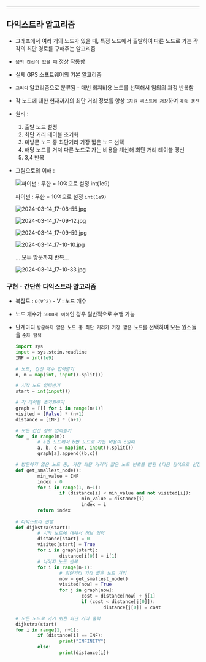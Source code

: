 ---

## 다익스트라 알고리즘

- 그래프에서 여러 개의 노드가 있을 때, 특정 노드에서 출발하여 다른 노드로 가는 각각의 최단 경로를 구해주는 알고리즘
- `음의 간선이 없을 때` 정상 작동함
- 실제 GPS 소프트웨어의 기본 알고리즘
- `그리디` 알고리즘으로 분류됨 - 매번 최저비용 노드를 선택해서 임의의 과정 반복함
- 각 노드에 대한 현재까지의 최단 거리 정보를 항상 `1차원 리스트에 저장`하며 `계속 갱신`

- 원리 :
    1. 출발 노드 설정
    2. 최단 거리 테이블 초기화
    3. 미방문 노드 중 최단거리 가장 짧은 노드 선택
    4. 해당 노드를 거쳐 다른 노드로 가는 비용을 계산해 최단 거리 테이블 갱신
    5. 3,4 반복

- 그림으로의 이해 :
    
    ![파이썬 : 무한 = 10억으로 설정 `int(1e9)`](https://prod-files-secure.s3.us-west-2.amazonaws.com/edfd69d1-6c01-4d0c-9269-1bae8a4e3915/edc2a152-28bf-4e84-922d-3f5fb542f1b6/2024-03-14_17-08-29.jpg)
    
    파이썬 : 무한 = 10억으로 설정 `int(1e9)`
    
    ![2024-03-14_17-08-55.jpg](https://prod-files-secure.s3.us-west-2.amazonaws.com/edfd69d1-6c01-4d0c-9269-1bae8a4e3915/8264e16b-1ac5-4320-9f9e-be66b4f8d39f/2024-03-14_17-08-55.jpg)
    
    ![2024-03-14_17-09-12.jpg](https://prod-files-secure.s3.us-west-2.amazonaws.com/edfd69d1-6c01-4d0c-9269-1bae8a4e3915/c3c31679-2383-471f-beac-9e1b59aa62ce/2024-03-14_17-09-12.jpg)
    
    ![2024-03-14_17-09-59.jpg](https://prod-files-secure.s3.us-west-2.amazonaws.com/edfd69d1-6c01-4d0c-9269-1bae8a4e3915/1b941fd5-e169-4a8e-8fa7-c0068b98473a/2024-03-14_17-09-59.jpg)
    
    ![2024-03-14_17-10-10.jpg](https://prod-files-secure.s3.us-west-2.amazonaws.com/edfd69d1-6c01-4d0c-9269-1bae8a4e3915/f527c280-f747-45a6-807b-42e2d037cbbd/2024-03-14_17-10-10.jpg)
    
    … 모두 방문까지 반복…
    
    ![2024-03-14_17-10-33.jpg](https://prod-files-secure.s3.us-west-2.amazonaws.com/edfd69d1-6c01-4d0c-9269-1bae8a4e3915/5330d0d1-e2d4-4cd9-aa20-d819557a10c3/2024-03-14_17-10-33.jpg)
    

### 구현 - 간단한 다익스트라 알고리즘

- 복잡도 : `O(V^2)` - V : 노드 개수
- 노드 개수가 `5000개 이하`인 경우 일반적으로 수행 가능
- 단계마다 `방문하지 않은 노드 중 최단 거리가 가장 짧은 노드`를 선택하여 모든 원소들을 `순차 탐색`
    
    ```python
    import sys
    input = sys.stdin.readline
    INF = int(1e9)
    
    # 노드, 간선 개수 입력받기
    n, m = map(int, input().split())
    
    # 시작 노드 입력받기
    start = int(input())
    
    # 각 테이블 초기화하기
    graph = [[] for i in range(n+1)]
    visited = [False] * (n+1)
    distance = [INF] * (n+1)
    
    # 모든 간선 정보 입력받기
    for _ in range(m):
    		# a번 노드에서 b번 노드로 가는 비용이 c일때
    		a, b, c = map(int, input().split())
    		graph[a].append((b,c))
    
    # 방문하지 않은 노드 중, 가장 최단 거리가 짧은 노드 번호를 반환 (다음 탐색으로 선정하기 위해)
    def get_smallest_node():
    		min_value = INF
    		index - 0
    		for i in range(1, n+1):
    				if (distance[i] < min_value and not visited[i]):
    						min_value = distance[i]
    						index = i
    		return index
    	
    # 다익스트라 진행
    def dijkstra(start):
    		# 시작 노드에 대해서 정보 입력
    		distance[start] = 0
    		visited[start] = True
    		for i in graph[start]:
    				distance[i[0]] = i[1]
    		# 나머지 노드 반복
    		for i in range(n-1):
    				# 최단거리 가장 짧은 노드 처리
    				now = get_smallest_node()
    				visited[now] = True
    				for j in graph[now]:
    						cost = distance[now] + j[1]
    						if (cost < distance[j[0]]):
    								distance[j[0]] = cost
    
    # 모든 노드로 가기 위한 최단 거리 출력
    dijkstra(start)
    for i in range(1, n+1):
    		if (distance[i] == INF):
    				print("INFINITY")
    		else:
    				print(distance[i])

                    
    ```